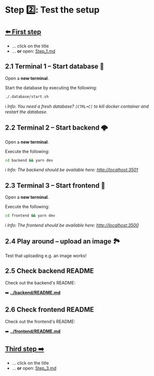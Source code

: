 # Step 2️⃣: Test the setup

## [⬅️ First step](Step_1.md)
- … click on the title
- … **or** open: [Step_1.md](Step_1.md)

## 2.1 Terminal 1 – Start database 💾
Open a **new terminal**.

Start the database by executing the following:

```bash
./.database/start.sh
```

ℹ️ _Info: You need a fresh database? `[CTRL+C]` to kill docker container and restart the database._

## 2.2 Terminal 2 – Start backend 🌩
Open a **new terminal**.

Execute the following:
```bash
cd backend && yarn dev
```

ℹ️ _Info: The backend should be available here: [http://localhost:3501](http://localhost:3501)_

## 2.3 Terminal 3 – Start frontend 🎨
Open a **new terminal**.

Execute the following:
```bash
cd frontend && yarn dev
```

ℹ️ _Info: The frontend should be available here: [http://localhost:3500](http://localhost:3500)_

## 2.4 Play around – upload an image 🏞

Test that uploading e.g. an image works!

## 2.5 Check backend README

Check out the backend's README:

➡️ **[../backend/README.md](../backend/README.md)**

## 2.6 Check frontend README

Check out the frontend's README:

➡️ **[../frontend/README.md](../frontend/README.md)**

## [Third step ➡️](Step_3.md)
- … click on the title
- … **or** open: [Step_3.md](Step_3.md)